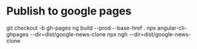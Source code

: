 # Publish to google pages
git checkout -b gh-pages
ng build --prod --base-href .
npx angular-cli-ghpages --dir=dist/google-news-clone
npx ngh --dir=dist/google-news-clone
